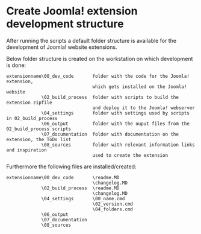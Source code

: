 # Create Joomla! extension development structure
After running the scripts a default folder structure is available for the development of Joomla! website extensions.

Below folder structure is created on the workstation on which development is done:
```
extensionname\00_dev_code       folder with the code for the Joomla! extension, 
                                which gets installed on the Joomla! website
             \02_build_process  folder with scripts to build the extension zipfile
                                and deploy it to the Joomla! webserver
             \04_settings       folder with settings used by scripts in 02_build_process
             \06_output         folder with the ouput files from the 02_build_process scripts
             \07_documentation  folder with documentation on the extension, the ToDo list
             \08_sources        folder with relevant information links and inspiration
                                used to create the extension
```

Furthermore the following files are installed/created:
```
extensionname\00_dev_code       \readme.MD
                                \changelog.MD
             \02_build_process  \readme.MD
                                \changelog.MD
             \04_settings       \00_name.cmd
                                \02_version.cmd
                                \04_folders.cmd
             \06_output         
             \07_documentation  
             \08_sources        
```
